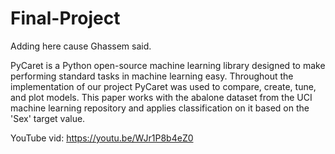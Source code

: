 # Final-Project
Adding here cause Ghassem said. 

PyCaret is a Python open-source machine learning library designed to make performing standard tasks in machine learning easy.  Throughout the implementation of our project PyCaret was used to compare, create, tune, and plot models. This paper works with the abalone dataset from the UCI machine learning repository and applies classification on it based on the 'Sex' target value.

YouTube vid: https://youtu.be/WJr1P8b4eZ0
